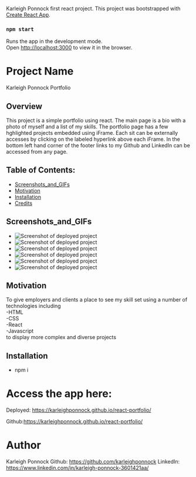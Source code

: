 Karleigh Ponnock first react project. This project was bootstrapped with [Create React App](https://github.com/facebook/create-react-app).

### `npm start`
Runs the app in the development mode.<br />
Open [http://localhost:3000](http://localhost:3000) to view it in the browser.



# Project Name 
Karleigh Ponnock Portfolio

  ## Overview 
  This project is a simple portfolio using react. The main page is a bio with a photo of myself and a list of my skills. The portfolio page has a few hghlighted projects embedded using iFrame. Each sit can be externally accesses by clicking on the labeled hyperlink above each iFrame. In the bottom left hand corner of the footer links to my Github and LinkedIn can be accessed from any page.

  ## Table of Contents:
  - [Screenshots_and_GIFs](#Screenshots_and_GIFs)
  - [Motivation](#Motivation)
  - [Installation](#Installation)
  - [Credits](#Credits)

 ## Screenshots_and_GIFs 
  - ![Screenshot of deployed project](todolist/public/assets/images/one.png) 
  - ![Screenshot of deployed project](todolist/public/assets/images/two.png)
  - ![Screenshot of deployed project](todolist/public/assets/images/three.png)  
  - ![Screenshot of deployed project](todolist/public/assets/images/four.png)
  - ![Screenshot of deployed project](todolist/public/assets/images/five.png)  
  - ![Screenshot of deployed project](todolist/public/assets/images/six.png)
  
  ## Motivation
  To give employers and clients a place to see my skill set using a number of technologies including <br />
  -HTML <br />
  -CSS  <br />
  -React <br />
  -Javascript <br />
  to display more complex and diverse projects

  ## Installation 
  - npm i 

 # Access the app here: 
Deployed: https://karleighponnock.github.io/react-portfolio/

Github:https://karleighponnock.github.io/react-portfolio/

# Author
Karleigh Ponnock
Github: https://github.com/karleighponnock
LinkedIn: https://www.linkedin.com/in/karleigh-ponnock-3601421aa/



